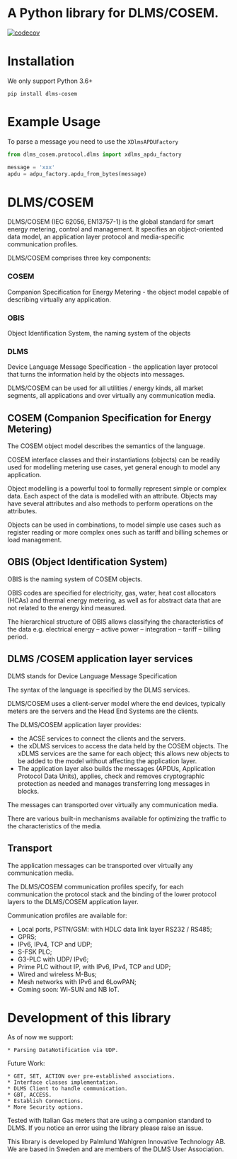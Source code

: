 
# A Python library for DLMS/COSEM.

[![codecov](https://codecov.io/gh/pwitab/dlms-cosem/branch/master/graph/badge.svg?token=RO37L11VQJ)](https://codecov.io/gh/pwitab/dlms-cosem)


# Installation


We only support Python 3.6+

```
pip install dlms-cosem
```

# Example Usage

To parse a message you need to use the `XDlmsAPDUFactory`

```python
from dlms_cosem.protocol.dlms import xdlms_apdu_factory

message = 'xxx'
apdu = adpu_factory.apdu_from_bytes(message)
```


# DLMS/COSEM

DLMS/COSEM (IEC 62056, EN13757-1) is the global standard for smart energy
metering, control and management. It specifies an object-oriented data model,
an application layer protocol and media-specific communication profiles.

DLMS/COSEM comprises three key components:

### COSEM 
Companion Specification for Energy Metering - the object model capable of
 describing virtually any application.
  
### OBIS
Object Identification System, the naming system of the objects

### DLMS
Device Language Message Specification - the application layer protocol
that turns the information held by the objects into messages.

DLMS/COSEM can be used for all utilities / energy kinds, all market segments,
all applications and over virtually any communication media.


## COSEM  (Companion Specification for Energy Metering)


The COSEM object model describes the semantics of the language.

COSEM interface classes and their instantiations (objects) can be readily used
for modelling metering use cases, yet general enough to model any application.

Object modelling is a powerful tool to formally represent simple or complex
data. Each aspect of the data is modelled with an attribute. Objects may have
several attributes and also methods to perform operations on the attributes.

Objects can be used in combinations, to model simple use cases such as register
reading or more complex ones such as tariff and billing schemes or load
management.

## OBIS  (Object Identification System)


OBIS is the naming system of COSEM objects.

OBIS codes are specified for electricity, gas, water, heat cost allocators
(HCAs) and thermal energy metering, as well as for abstract data that are not
related to the energy kind measured.

The hierarchical structure of OBIS allows classifying the characteristics of
the data e.g. electrical energy – active power – integration – tariff –
billing period.


## DLMS /COSEM application layer services



DLMS stands for Device Language Message Specification

The syntax of the language is specified by the DLMS services.

DLMS/COSEM uses a client-server model where the end devices, typically
meters are the servers and the Head End Systems are the
clients.

The DLMS/COSEM application layer provides:

*   the ACSE services to connect the clients and the servers.
*   the xDLMS services to access the data held by the COSEM objects. The xDLMS
    services are the same for each object; this allows new objects to be added
    to the model without affecting the application layer.
*   The application layer also builds the messages (APDUs, Application Protocol
    Data Units), applies, check and removes cryptographic protection as needed
    and manages transferring long messages in blocks.

The messages can transported over virtually any communication media.

There are various built-in mechanisms available for optimizing the traffic to
the characteristics of the media.

## Transport


The application messages can be transported over virtually any communication
media.

The DLMS/COSEM communication profiles specify, for each communication the
protocol stack and the binding of the lower protocol layers to the DLMS/COSEM
application layer.

Communication profiles are available for:

*   Local ports, PSTN/GSM: with HDLC data link layer RS232 / RS485;
*   GPRS;
*   IPv6, IPv4, TCP and UDP;
*   S-FSK PLC;
*   G3-PLC with UDP/ IPv6;
*   Prime PLC without IP, with IPv6, IPv4, TCP and UDP;
*   Wired and wireless M-Bus;
*   Mesh networks with IPv6 and 6LowPAN;
*   Coming soon: Wi-SUN and NB IoT.


# Development of this library

As of now we support:

    * Parsing DataNotification via UDP.

Future Work:

    * GET, SET, ACTION over pre-established associations.
    * Interface classes implementation.
    * DLMS Client to handle communication.
    * GBT, ACCESS.
    * Establish Connections.
    * More Security options.


Tested with Italian Gas meters that are using a companion standard to DLMS. If
you notice an error using the library please raise an issue.


This library is developed by Palmlund Wahlgren Innovative Technology AB. We are
based in Sweden and are members of the DLMS User Association.




